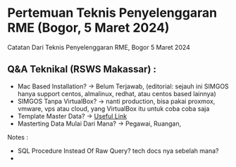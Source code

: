 # Pertemuan Teknis Penyelenggaran RME (Bogor, 5 Maret 2024)

Catatan Dari Teknis Penyelenggaran RME, Bogor 5 Maret 2024

## Q&A Teknikal (RSWS Makassar) : 

- Mac Based Installation? -> Belum Terjawab, (editorial: sejauh ini SIMGOS hanya support centos, almalinux, redhat, atau centos based lainnya)
- SIMGOS Tanpa VirtualBox? -> nanti production, bisa pakai proxmox, vmware, vps atau cloud, yang VirtualBox itu untuk coba coba saja
- Template Master Data? -> [Useful Link](/notes/link)
- Masterting Data Mulai Dari Mana? -> Pegawai, Ruangan, 

Notes : 

- SQL Procedure Instead Of Raw Query? tech docs nya sebelah mana?
- 


